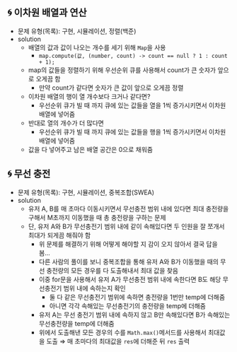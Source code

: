 ## 🌀 이차원 배열과 연산

- 문제 유형(목록): 구현, 시뮬레이션, 정렬(백준)
- solution
  - 배열의 값과 값이 나오는 개수를 세기 위해 `Map`을 사용
    - `map.compute(값, (number, count) -> count == null ? 1 : count + 1);`
  - map의 값들을 정렬하기 위해 우선순위 큐를 사용해서 count가 큰 숫자가 앞으로 오게끔 함
    - 만약 count가 같다면 숫자가 큰 값이 앞으로 오게끔 정렬
  - 이차원 배열의 행이 열 개수보다 크거나 같다면?
    - 우선순위 큐가 빌 때 까지 큐에 있는 값들을 열을 1씩 증가시키면서 이차원 배열에 넣어줌
  - 반대로 열의 개수가 더 많다면
    - 우선순위 큐가 빌 때 까지 큐에 있는 값들을 행을 1씩 증가시키면서 이차원 배열에 넣어줌
  - 값을 다 넣어주고 남은 배열 공간은 0으로 채워줌

## 🌀 무선 충전

- 문제 유형(목록): 구현, 시뮬레이션, 중복조합(SWEA)
- solution
  - 유저 A, B를 매 초마다 이동시키면서 무선충전 범위 내에 있다면 최대 충전량을 구해서 M초까지 이동했을 때 총 충전량을 구하는 문제
  - 단, 유저 A와 B가 무선충전기 범위 내에 같이 속해있다면 두 인원을 잘 쪼개서 최대가 되게끔 해줘야 함
    - 위 문제를 해결하기 위해 어떻게 해야할 지 감이 오지 않아서 결국 답을 봄...
    - 다른 사람의 풀이를 보니 중복조합을 통해 유저 A와 B가 이동했을 때의 무선 충전량의 모든 경우를 다 도출해내서 최대 값을 찾음
    - 이중 for문을 사용해서 유저 A가 무선충전 범위 내에 속한다면 B도 해당 무선충전기 범위 내에 속하는지 확인
      - 둘 다 같은 무선충전기 범위에 속하면 충전량을 1번만 temp에 더해줌
      - 아니면 각각 속해있는 무선충전기의 충전량을 temp에 더해줌
    - 유저 A는 무선 충전기 범위 내에 속하지 않고 B만 속해있다면 B가 속해있는 무선충전량을 temp에 더해줌
    - 위에서 도출해낸 모든 경우의 수를 `Math.max()`메서드를 사용해서 최대값을 도출 ⇒ 매 초마다의 최대값을 `res`에 더해준 뒤 `res` 출력
